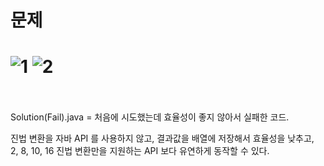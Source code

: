 문제
==
![1](https://user-images.githubusercontent.com/73854324/123906179-a888b300-d9ae-11eb-9b32-a2a6eba0d516.PNG)
![2](https://user-images.githubusercontent.com/73854324/123906184-a9b9e000-d9ae-11eb-8f58-52ae1ca90833.PNG)
<br><br>
==
Solution(Fail).java = 처음에 시도했는데 효율성이 좋지 않아서 실패한 코드.   
   
진법 변환을 자바 API 를 사용하지 않고, 결과값을 배열에 저장해서 효율성을 낮추고,   
2, 8, 10, 16 진법 변환만을 지원하는 API 보다 유연하게 동작할 수 있다.